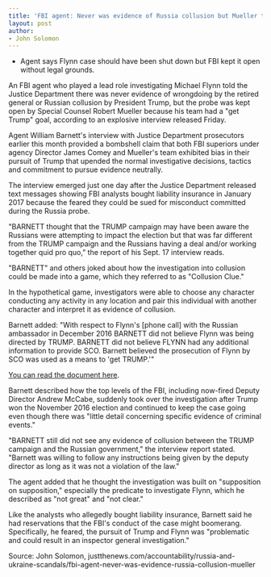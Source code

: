 ```yaml
---
title: 'FBI agent: Never was evidence of Russia collusion but Mueller team had 'get Trump' goal'
layout: post
author:
- John Solomon
---
```


- Agent says Flynn case should have been shut down but FBI kept it open without legal grounds.

An FBI agent who played a lead role investigating Michael Flynn told the Justice Department there was never evidence of wrongdoing by the retired general or Russian collusion by President Trump, but the probe was kept open by Special Counsel Robert Mueller because his team had a "get Trump" goal, according to an explosive interview released Friday.

Agent William Barnett's interview with Justice Department prosecutors earlier this month provided a bombshell claim that both FBI superiors under agency Director James Comey and Mueller's team exhibited bias in their pursuit of Trump that upended the normal investigative decisions, tactics and commitment to pursue evidence neutrally.

The interview emerged just one day after the Justice Department released text messages showing FBI analysts bought liability insurance in January 2017 because the feared they could be sued for misconduct committed during the Russia probe.

"BARNETT thought that the TRUMP campaign may have been aware the Russians were attempting to impact the election but that was far different from the TRUMP campaign and the Russians having a deal and/or working together quid pro quo," the report of his Sept. 17 interview reads.

"BARNETT" and others joked about how the investigation into collusion could be made into a game, which they referred to as "Collusion Clue."

In the hypothetical game, investigators were able to choose any character conducting any activity in any location and pair this individual with another character and interpret it as evidence of collusion.

Barnett added: "With respect to Flynn's [phone call] with the Russian ambassador in December 2016 BARNETT did not believe Flynn was being directed by TRUMP. BARNETT did not believe FLYNN had any additional information to provide SCO. Barnett believed the prosecution of Flynn by SCO was used as a means to 'get TRUMP.'"

[You can read the document here](https://justthenews.com/sites/default/files/2020-09/04518073623.pdf).

Barnett described how the top levels of the FBI, including now-fired Deputy Director Andrew McCabe, suddenly took over the investigation after Trump won the November 2016 election and continued to keep the case going even though there was "little detail concerning specific evidence of criminal events."

"BARNETT still did not see any evidence of collusion between the TRUMP campaign and the Russian government," the interview report stated. "Barnett was willing to follow any instructions being given by the deputy director as long as it was not a violation of the law."

The agent added that he thought the investigation was built on "supposition on supposition," especially the predicate to investigate Flynn, which he described as "not great" and "not clear."

Like the analysts who allegedly bought liability insurance, Barnett said he had reservations that the FBI's conduct of the case might boomerang. Specifically, he feared, the pursuit of Trump and Flynn was "problematic and could result in an inspector general investigation."

Source: John Solomon, justthenews.com/accountability/russia-and-ukraine-scandals/fbi-agent-never-was-evidence-russia-collusion-mueller
